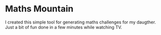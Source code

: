 # Maths Mountain
I created this simple tool for generating maths challenges for my daugther. 
Just a bit of fun done in a few minutes while watching TV.
